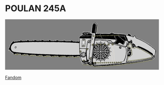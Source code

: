 # POULAN 245A
<img src="IMAGES/3D.png" alt='POULAN 245A' width='700' />

[Fandom]([(https://texaschainsawmassacre.fandom.com/wiki/Poulan_245A_Chainsaw))
